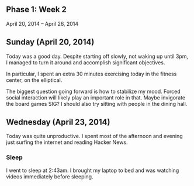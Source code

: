 Phase 1: Week 2
---------------

April 20, 2014 – April 26, 2014

## Sunday (April 20, 2014)

Today was a good day. Despite starting off slowly, not waking up until 3pm, I managed to turn it around and accomplish significant objectives.

In particular, I spent an extra 30 minutes exercising today in the fitness center, on the elliptical.

The biggest question going forward is how to stabilize my mood. Forced social interaction will likely play an important role in that. Maybe invigorate the board games SIG? I should also try sitting with people in the dining hall.

## Wednesday (April 23, 2014)

Today was quite unproductive. I spent most of the afternoon and evening just surfing the internet and reading Hacker News.

### Sleep
I went to sleep at 2:43am. I brought my laptop to bed and was watching videos immediately before sleeping.